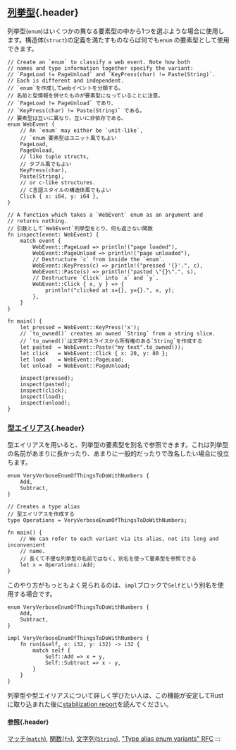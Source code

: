 ## [列挙型](#列挙型){.header}

列挙型(`enum`)はいくつかの異なる要素型の中から1つを選ぶような場合に使用します。構造体(`struct`)の定義を満たすものならば何でも`enum`
の要素型として使用できます。

    // Create an `enum` to classify a web event. Note how both
    // names and type information together specify the variant:
    // `PageLoad != PageUnload` and `KeyPress(char) != Paste(String)`.
    // Each is different and independent.
    // `enum`を作成してwebイベントを分類する。
    // 名前と型情報を併せたものが要素型になっていることに注意。
    // `PageLoad != PageUnload` であり、
    // `KeyPress(char) != Paste(String)` である。
    // 要素型は互いに異なり、互いに非依存である。
    enum WebEvent {
        // An `enum` may either be `unit-like`,
        // `enum`要素型はユニット風でもよい
        PageLoad,
        PageUnload,
        // like tuple structs,
        // タプル風でもよい
        KeyPress(char),
        Paste(String),
        // or c-like structures.
        // C言語スタイルの構造体風でもよい
        Click { x: i64, y: i64 },
    }

    // A function which takes a `WebEvent` enum as an argument and
    // returns nothing.
    // 引数として`WebEvent`列挙型をとり、何も返さない関数
    fn inspect(event: WebEvent) {
        match event {
            WebEvent::PageLoad => println!("page loaded"),
            WebEvent::PageUnload => println!("page unloaded"),
            // Destructure `c` from inside the `enum`.
            WebEvent::KeyPress(c) => println!("pressed '{}'.", c),
            WebEvent::Paste(s) => println!("pasted \"{}\".", s),
            // Destructure `Click` into `x` and `y`.
            WebEvent::Click { x, y } => {
                println!("clicked at x={}, y={}.", x, y);
            },
        }
    }

    fn main() {
        let pressed = WebEvent::KeyPress('x');
        // `to_owned()` creates an owned `String` from a string slice.
        // `to_owned()`は文字列スライスから所有権のある`String`を作成する
        let pasted  = WebEvent::Paste("my text".to_owned());
        let click   = WebEvent::Click { x: 20, y: 80 };
        let load    = WebEvent::PageLoad;
        let unload  = WebEvent::PageUnload;

        inspect(pressed);
        inspect(pasted);
        inspect(click);
        inspect(load);
        inspect(unload);
    }

### [型エイリアス](#型エイリアス){.header}

型エイリアスを用いると、列挙型の要素型を別名で参照できます。これは列挙型の名前があまりに長かったり、あまりに一般的だったりで改名したい場合に役立ちます。

    enum VeryVerboseEnumOfThingsToDoWithNumbers {
        Add,
        Subtract,
    }

    // Creates a type alias
    // 型エイリアスを作成する
    type Operations = VeryVerboseEnumOfThingsToDoWithNumbers;

    fn main() {
        // We can refer to each variant via its alias, not its long and inconvenient
        // name.
        // 長くて不便な列挙型の名前ではなく、別名を使って要素型を参照できる
        let x = Operations::Add;
    }

このやり方がもっともよく見られるのは、`impl`ブロックで`Self`という別名を使用する場合です。

    enum VeryVerboseEnumOfThingsToDoWithNumbers {
        Add,
        Subtract,
    }

    impl VeryVerboseEnumOfThingsToDoWithNumbers {
        fn run(&self, x: i32, y: i32) -> i32 {
            match self {
                Self::Add => x + y,
                Self::Subtract => x - y,
            }
        }
    }

列挙型や型エイリアスについて詳しく学びたい人は、この機能が安定してRustに取り込まれた後に[stabilization
report](https://github.com/rust-lang/rust/pull/61682/#issuecomment-502472847)を読んでください。

#### [参照](#参照){.header}

[マッチ(`match`)](../flow_control/match.html), [関数(`fn`)](../fn.html),
[文字列(`String`)](../std/str.html), [\"Type alias enum variants\"
RFC](https://rust-lang.github.io/rfcs/2338-type-alias-enum-variants.html)
:::

